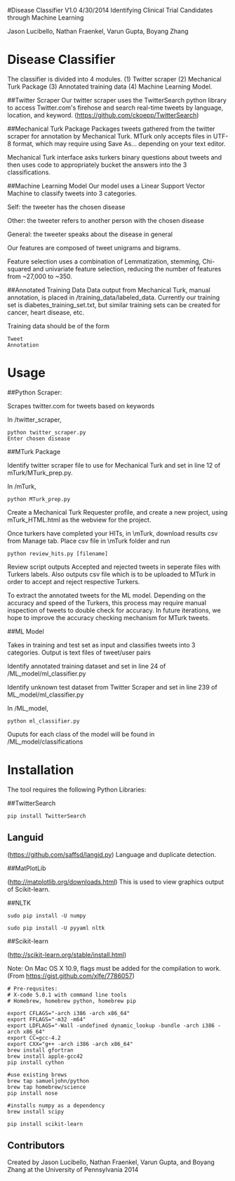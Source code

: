 #Disease Classifier V1.0 4/30/2014
Identifying Clinical Trial Candidates through Machine Learning

Jason Lucibello, Nathan Fraenkel, Varun Gupta, Boyang Zhang


# Disease Classifier
The classifier is divided into 4 modules.
(1) Twitter scraper
(2) Mechanical Turk Package
(3) Annotated training data
(4) Machine Learning Model.

##Twitter Scraper
Our twitter scraper uses the TwitterSearch python library to access Twitter.com's firehose and search real-time tweets by language, location, and keyword. (https://github.com/ckoepp/TwitterSearch)

##Mechanical Turk Package
Packages tweets gathered from the twitter scraper for annotation by Mechanical Turk. MTurk only accepts files in UTF-8 format, which may require using Save As... depending on your text editor.

Mechanical Turk interface asks turkers binary questions about tweets and then uses code to appropriately bucket the answers into the 3 classifications.

##Machine Learning Model
Our model uses a Linear Support Vector Machine to classify tweets into 3 categories.


Self: the tweeter has the chosen disease

Other: the tweeter refers to another person with the chosen disease

General: the tweeter speaks about the disease in general



Our features are composed of tweet unigrams and bigrams.

Feature selection uses a combination of Lemmatization, stemming, Chi-squared and univariate feature selection, reducing the number of features from ~27,000 to ~350.

##Annotated Training Data
Data output from Mechanical Turk, manual annotation, is placed in /training_data/labeled_data. Currently our training set is diabetes_training_set.txt, but similar training sets can be created for cancer, heart disease, etc.

Training data should be of the form

	Tweet
	Annotation

# Usage
##Python Scraper: 

Scrapes twitter.com for tweets based on keywords

In /twitter_scraper, 

 	python twitter_scraper.py
	Enter chosen disease

##MTurk Package

Identify twitter scraper file to use for Mechanical Turk and set in line 12 of mTurk/MTurk_prep.py.

In /mTurk,

	python MTurk_prep.py

Create a Mechanical Turk Requester profile, and create a new project, using mTurk_HTML.html as the webview for the project.

Once turkers have completed your HITs, in \mTurk, download results csv from Manage tab. Place csv file in \mTurk folder and run

	python review_hits.py [filename]

Review script outputs Accepted and rejected tweets in seperate files with Turkers labels. Also outputs csv file which is to be uploaded to MTurk in order to accept and reject respective Turkers. 

To extract the annotated tweets for the ML model. Depending on the accuracy and speed of the Turkers, this process may require manual inspection of tweets to double check for accuracy. In future iterations, we hope to improve the accuracy checking mechanism for MTurk tweets.

##ML Model

Takes in training and test set as input and classifies tweets into 3 categories. Output is text files of tweet/user pairs

Identify annotated training dataset and set in line 24 of /ML_model/ml_classifier.py

Identify unknown test dataset from Twitter Scraper and set in line 239 of ML_model/ml_classifier.py

In /ML_model,

	python ml_classifier.py

Ouputs for each class of the model will be found in /ML_model/classifications

# Installation
The tool requires the following Python Libraries:

##TwitterSearch

	pip install TwitterSearch

## Languid

(https://github.com/saffsd/langid.py) Language and duplicate detection.

##MatPlotLib

(http://matplotlib.org/downloads.html) This is used to view graphics output of Scikit-learn.

##NLTK

	sudo pip install -U numpy
	
	sudo pip install -U pyyaml nltk

##Scikit-learn

(http://scikit-learn.org/stable/install.html)

Note: On Mac OS X 10.9, flags must be added for the compilation to work.
(From https://gist.github.com/xlfe/7786057)
	
	# Pre-requsites:
	# X-code 5.0.1 with command line tools
	# Homebrew, homebrew python, homebrew pip
	 
	export CFLAGS="-arch i386 -arch x86_64"
	export FFLAGS="-m32 -m64"
	export LDFLAGS="-Wall -undefined dynamic_lookup -bundle -arch i386 -arch x86_64"
	export CC=gcc-4.2
	export CXX="g++ -arch i386 -arch x86_64"
	brew install gfortran
	brew install apple-gcc42
	pip install cython
	 
	#use existing brews
	brew tap samueljohn/python
	brew tap homebrew/science
	pip install nose
	 
	#installs numpy as a dependency
	brew install scipy
	 
	pip install scikit-learn

## Contributors
Created by Jason Lucibello, Nathan Fraenkel, Varun Gupta, and Boyang Zhang at the University of Pennsylvania 2014
